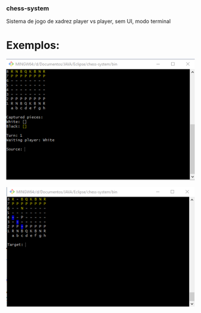 ### chess-system

Sistema de jogo de xadrez player vs player, sem UI, modo terminal

# Exemplos:

![MainAOO](src/Sreenshots/chess-system.png)

![MainAOO](src/Sreenshots/chess-system2.png)
